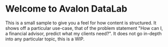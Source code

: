# Welcome to Avalon DataLab

This is a small sample to give you a feel for how content is
structured.
It shows off a particular use-case, that of the problem statement "How can I, a financial advisor, predict what my clients need?".
It does not go in-depth into any particular topic, this is a WIP.

```{tableofcontents}
```
